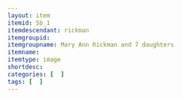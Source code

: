 ```yaml
---
layout: item
itemid: 5b_1
itemdescendant: rickman
itemgroupid: 
itemgroupname: Mary Ann Rickman and 7 daughters
itemname: 
itemtype: image
shortdesc: 
categories: [  ]
tags: [  ]
---
```







